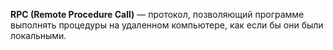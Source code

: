 **RPC (Remote Procedure Call)** — протокол, позволяющий программе выполнять процедуры на удаленном компьютере, как если бы они были локальными.